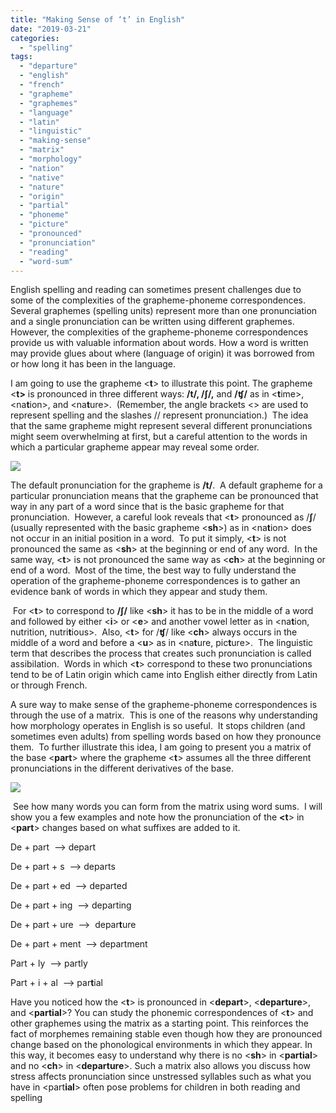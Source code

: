 ```yaml
---
title: "Making Sense of ‘t’ in English"
date: "2019-03-21"
categories: 
  - "spelling"
tags: 
  - "departure"
  - "english"
  - "french"
  - "grapheme"
  - "graphemes"
  - "language"
  - "latin"
  - "linguistic"
  - "making-sense"
  - "matrix"
  - "morphology"
  - "nation"
  - "native"
  - "nature"
  - "origin"
  - "partial"
  - "phoneme"
  - "picture"
  - "pronounced"
  - "pronunciation"
  - "reading"
  - "word-sum"
---
```


English spelling and reading can sometimes present challenges due to some of the complexities of the grapheme-phoneme correspondences.  Several graphemes (spelling units) represent more than one pronunciation and a single pronunciation can be written using different graphemes.  However, the complexities of the grapheme-phoneme correspondences provide us with valuable information about words. How a word is written may provide glues about where (language of origin) it was borrowed from or how long it has been in the language.

I am going to use the grapheme <**t**\> to illustrate this point. The grapheme <**t>** is pronounced in three different ways: **/t/, /ʃ/,** and **/ʧ/** as in <**t**ime>, <na**t**ion>, and <na**t**ure>.  (Remember, the angle brackets <> are used to represent spelling and the slashes // represent pronunciation.)  The idea that the same grapheme might represent several different pronunciations might seem overwhelming at first, but a careful attention to the words in which a particular grapheme appear may reveal some order. 

![](images/image-5.png)

The default pronunciation for the grapheme is **/t/**.  A default grapheme for a particular pronunciation means that the grapheme can be pronounced that way in any part of a word since that is the basic grapheme for that pronunciation.  However, a careful look reveals that <**t**\> pronounced as /**ʃ**/ (usually represented with the basic grapheme <**sh**\>) as in <na**t**ion> does not occur in an initial position in a word.  To put it simply, <**t**\> is not pronounced the same as <**sh**\> at the beginning or end of any word.  In the same way, <**t**\> is not pronounced the same way as <**ch**\> at the beginning or end of a word.  Most of the time, the best way to fully understand the operation of the grapheme-phoneme correspondences is to gather an evidence bank of words in which they appear and study them.

 For <**t**\> to correspond to **/ʃ/** like <**sh**\> it has to be in the middle of a word and followed by either <**i**\> or <**e**\> and another vowel letter as in <na**t**ion, nutrition, nutri**t**ious>.  Also, <**t**\> for /**ʧ**/ like <**ch**\> always occurs in the middle of a word and before a <**u**\> as in <na**t**ure, pic**t**ure>.  The linguistic term that describes the process that creates such pronunciation is called assibilation.  Words in which <**t**\> correspond to these two pronunciations tend to be of Latin origin which came into English either directly from Latin or through French.  

A sure way to make sense of the grapheme-phoneme correspondences is through the use of a matrix.  This is one of the reasons why understanding how morphology operates in English is so useful.  It stops children (and sometimes even adults) from spelling words based on how they pronounce them.  To further illustrate this idea, I am going to present you a matrix of the base <**part**\> where the grapheme <**t**\> assumes all the three different pronunciations in the different derivatives of the base.

![](images/image-6.png)

 See how many words you can form from the matrix using word sums.  I will show you a few examples and note how the pronunciation of the **<t**\> in <**part**\> changes based on what suffixes are added to it. 

De + part  --> depart

De + part + s  --> departs

De + part + ed  --> departed

De + part + ing  --> departing

De + part + ure  -->  depar**t**ure

De + part + ment  --> department

Part + ly  --> partly

Part + i + al  --> par**t**ial

Have you noticed how the <**t**\> is pronounced in <**depart**\>, <**departure**\>, and <**partial**\>? You can study the phonemic correspondences of <**t**\> and other graphemes using the matrix as a starting point. This reinforces the fact of morphemes remaining stable even though how they are pronounced change based on the phonological environments in which they appear. In this way, it becomes easy to understand why there is no <**sh**\> in <**partial**\> and no <**ch**\> in <**departure**\>. Such a matrix also allows you discuss how stress affects pronunciation since unstressed syllables such as what you have in <part**ial**\> often pose problems for children in both reading and spelling
